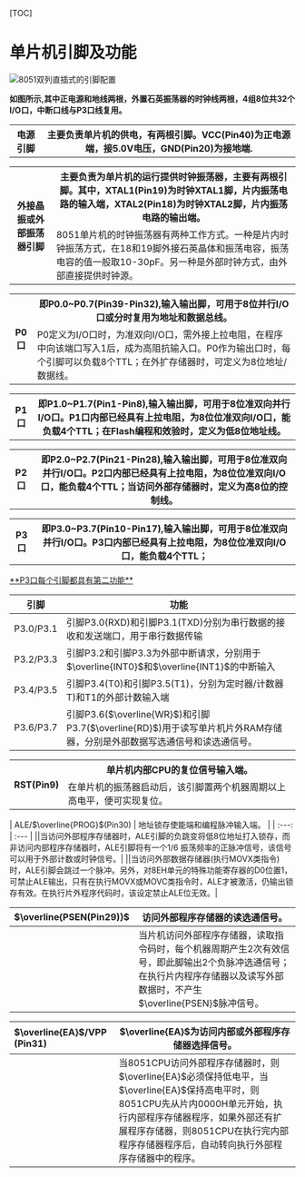 [TOC]

# 单片机引脚及功能

![8051双列直插式的引脚配置](C:\Users\Fujikon\Pictures\jietu\solidworks\擷取.PNG)

   **如图所示,其中正电源和地线两根，外置石英振荡器的时钟线两根，4组8位共32个I/O口，中断口线与P3口线复用。**

<table>
    <tr>
        <th rowspan="2">电源引脚</th>
        <th>主要负责单片机的供电，有两根引脚。VCC(Pin40)为正电源端，接5.0V电压，GND(Pin20)为接地端.</th>
    </tr>
</table>
<table>
    <tr>
        <th rowspan="3">外接晶振或外部振荡器引脚</th>
        <th>主要负责为单片机的运行提供时钟振荡器，主要有两根引脚。其中，XTAL1(Pin19)为时钟XTAL1脚，片内振荡电路的输入端，XTAL2(Pin18)为时钟XTAL2脚，片内振荡电路的输出端。</th>
    </tr>
    <tr>
       <td>8051单片机的时钟振荡器有两种工作方式。一种是片内时钟振荡方式，在18和19脚外接石英晶体和振荡电容，振荡电容的值一般取10-30pF。另一种是外部时钟方式，由外部直接提供时钟源。</td>
    </tr>
</table>
<table>
    <tr>
        <th rowspan="2">P0口</th>
        <th>即P0.0~P0.7(Pin39-Pin32),输入输出脚，可用于8位并行I/O口或分时复用为地址和数据总线。</th>
    </tr>
    <tr>
        <td>P0定义为I/O口时，为准双向I/O口，需外接上拉电阻，在程序中向该端口写入1后，成为高阻抗输入口。P0作为输出口时，每个引脚可以负载8个TTL；在外扩存储器时，可定义为8位地址/数据线。</td>
    </tr>
</table>
<table>
    <tr>
        <th rowspan="2">P1口</th>
        <th>即P1.0~P1.7(Pin1-Pin8),输入输出脚，可用于8位准双向并行I/O口。P1口内部已经具有上拉电阻，为8位位准双向I/O口，能负载4个TTL；在Flash编程和效验时，定义为低8位地址线。</th>
    </tr>
</table>
<table>
    <tr>
        <th rowspan="2">P2口</th>
        <th>即P2.0~P2.7(Pin21-Pin28),输入输出脚，可用于8位准双向并行I/O口。P2口内部已经具有上拉电阻，为8位位准双向I/O口，能负载4个TTL；当访问外部存储器时，定义为高8位的控制线。</th>
    </tr>
</table>
<table>
    <tr>
        <th rowspan="6">P3口</th>
        <th>即P3.0~P3.7(Pin10-Pin17),输入输出脚，可用于8位准双向并行I/O口。P3口内部已经具有上拉电阻，为8位位准双向I/O口，能负载4个TTL；</th>
    </tr>
</table>
<u>**P3口每个引脚都具有第二功能**</u>

|引脚|功能|
|:--:|--|
|P3.0/P3.1|引脚P3.0(RXD)和引脚P3.1(TXD)分别为串行数据的接收和发送端口，用于串行数据传输|
|P3.2/P3.3|引脚P3.2和引脚P3.3为外部中断请求，分别用于$\overline{INT0}$和$\overline{INT1}$的中断输入|
|P3.4/P3.5|引脚P3.4(T0)和引脚P3.5(T1)，分别为定时器/计数器T)和T1的外部计数输入端|
|P3.6/P3.7|引脚P3.6($\overline{WR}$)和引脚P3.7($\overline{RD}$)用于读写单片机片外RAM存储器，分别是外部数据写选通信号和读选通信号。|

<table>
    <tr>
        <th rowspan="2">RST(Pin9)</th>
        <th>单片机内部CPU的复位信号输入端。</th>
    </tr>
    <tr>
    	<td>在单片机的振荡器启动后，该引脚置两个机器周期以上高电平，便可实现复位。</td>
    </tr>
</table>
| ALE/$\overline{PROG}$(Pin30) | 地址锁存使能端和编程脉冲输入端。 |
| :---: | :--- |
||当访问外部程序存储器时，ALE引脚的负跳变将低8位地址打入锁存，而非访问内部程序存储器时，ALE引脚将有一个1/6 振荡频率的正脉冲信号，该信号可以用于外部计数或时钟信号。|
||当访问外部数据存储器(执行MOVX类指令)时，ALE引脚会跳过一个脉冲。另外，对8EH单元的特殊功能寄存器的D0位置1，可禁止ALE输出，只有在执行MOVX或MOVC类指令时，ALE才被激活，仍输出锁存有效。在执行片外程序代码时，该设定禁止ALE位无效。|

|$\overline{PSEN(Pin29)}$|访问外部程序存储器的读选通信号。|
|:--|--|
||当片机访问外部程序存储器，读取指令码时，每个机器周期产生2次有效信号，即此脚输出2个负脉冲选通信号；在执行片内程序存储器以及读写外部数据时，不产生$\overline{PSEN}$脉冲信号。|

|$\overline{EA}$/VPP  (Pin31)|$\overline{EA}$为访问内部或外部程序存储器选择信号。|
|:--|--|
||当8051CPU访问外部程序存储器时，则$\overline{EA}$必须保持低电平，当$\overline{EA}$保持高电平时，则8051CPU先从片内0000H单元开始，执行内部程序存储器程序，如果外部还有扩展程序存储器，则8051CPU在执行完内部程序存储器程序后，自动转向执行外部程序存储器中的程序。|


